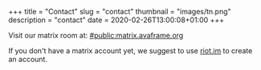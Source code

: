 +++
title = "Contact"
slug = "contact"
thumbnail = "images/tn.png"
description = "contact"
date = 2020-02-26T13:00:08+01:00
+++

Visit our matrix room at: 
[#public:matrix.avaframe.org](https://matrix.to/#/!qmUrKSNurDoVuKAtRU:matrix.avaframe.org?via=matrix.avaframe.org)

If you don't have a matrix account yet, we suggest to use
[riot.im](https://riot.im/app/#/welcome) to create an account. 
<!-- [Foo image](/pdf/20200214_Ausschreibung_Numeriker.pdf) -->
